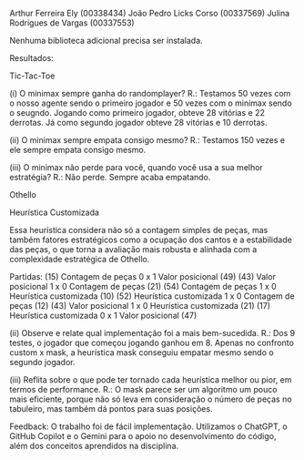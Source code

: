 Arthur Ferreira Ely (00338434)
João Pedro Licks Corso (00337569)
Julina Rodrigues de Vargas (00337553)

Nenhuma biblioteca adicional precisa ser instalada.

Resultados:

Tic-Tac-Toe

(i) O minimax sempre ganha do randomplayer?
R.: Testamos 50 vezes com o nosso agente sendo o primeiro jogador e 50 vezes com o minimax sendo o seugndo. Jogando como primeiro jogador,
obteve 28 vitórias e 22 derrotas. Já como segundo jogador obteve 28 vitórias e 10 derrotas.

(ii) O minimax sempre empata consigo mesmo?
R.: Testamos 150 vezes e ele sempre empata consigo mesmo.

(iii) O minimax não perde para você, quando você usa a sua melhor estratégia?
R.: Não perde. Sempre acaba empatando.

Othello

Heurística Customizada

Essa heurística considera não só a contagem simples de peças, mas também fatores estratégicos como a ocupação dos cantos e a estabilidade das peças, o que torna a avaliação mais robusta e alinhada com a complexidade estratégica de Othello.

Partidas:
(15) Contagem de peças       0 x 1   Valor posicional       (49)
(43) Valor posicional        1 x 0   Contagem de peças      (21)
(54) Contagem de peças       1 x 0   Heurística customizada (10)
(52) Heurística customizada  1 x 0   Contagem de peças      (12)
(43) Valor posicional        1 x 0   Heurística customizada (21)
(17) Heurística customizada  0 x 1   Valor posicional       (47)

(ii) Observe e relate qual implementação foi a mais bem-sucedida.
R.: Dos 9 testes, o jogador que começou jogando ganhou em 8. Apenas no confronto custom x mask, a heurística mask conseguiu empatar mesmo sendo o segundo jogador.

(iii) Reflita sobre o que pode ter tornado cada heurística melhor ou pior, em termos de performance.
R.: O mask parece ser um algoritmo um pouco mais eficiente, porque não só leva em consideração o número de peças no tabuleiro, mas também dá pontos para suas posições.

Feedback:
O trabalho foi de fácil implementação. Utilizamos o ChatGPT, o GitHub Copilot e o Gemini para o apoio no desenvolvimento do código, além dos conceitos aprendidos na disciplina.